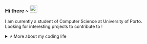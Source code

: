 ### Hi there ~ <img src="https://user-images.githubusercontent.com/1303154/88677602-1635ba80-d120-11ea-84d8-d263ba5fc3c0.gif" width="24px" alt="hi">

I am currently a student of Computer Science at University of Porto.
Looking for interesting projects to contribute to !

<details>
<summary>⚡️ More about my coding life</summary>
<br />

![Top Langs](https://github-readme-stats.vercel.app/api/top-langs/?username=motorto&layout=compact&hide=css,html,java)

![motorto's github stats](https://github-readme-stats.vercel.app/api?username=motorto&count_private=true&show_icons=true&hide_rank=true&theme=graywhite)

</details>


